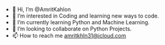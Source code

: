 - 👋 Hi, I’m @AmritKahlon
- 👀 I’m interested in Coding and learning new ways to code.
- 🌱 I’m currently learning Python and Machine Learning.
- 💞️ I’m looking to collaborate on Python Projects.
- 📫 How to reach me amritkhln31@icloud.com

<!---
AmritKahlon/AmritKahlon is a ✨ special ✨ repository because its `README.md` (this file) appears on your GitHub profile.
You can click the Preview link to take a look at your changes.
--->

